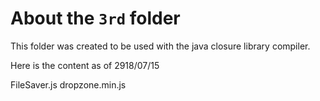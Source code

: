 # About the `3rd` folder
This folder was created to be used with the java closure library compiler.

Here is the content as of 2918/07/15

FileSaver.js
dropzone.min.js
